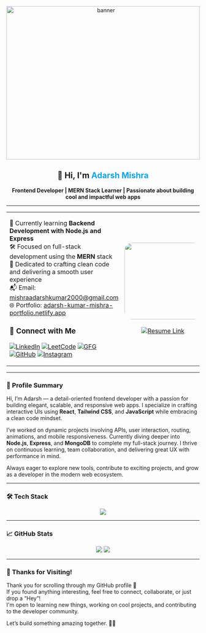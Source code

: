 <!-- Banner Image -->
<p align="center">
  <img width="100%" height="400" alt="banner" src="https://i.pinimg.com/1200x/7c/43/3e/7c433e7273948204d875ee5cdcf218ff.jpg" />
</p>

<!-- Intro Section -->
<h2 align="center">👋 Hi, I'm <span style="color:#0ea5e9">Adarsh Mishra</span></h2>
<p align="center"><b>Frontend Developer | MERN Stack Learner | Passionate about building cool and impactful web apps</b></p>

---

<!-- About + Image + Resume Section -->
<table width="100%">
  <tr>
    <td valign="top" width="60%">

🔭 Currently learning **Backend Development with Node.js and Express**  
🛠️ Focused on full-stack development using the **MERN** stack  
🎯 Dedicated to crafting clean code and delivering a smooth user experience  
📬 Email: [mishraadarshkumar2000@gmail.com](mailto:mishraadarshkumar2000@gmail.com)  
🌐 Portfolio: [adarsh-kumar-mishra-portfolio.netlify.app](https://adarsh-kumar-mishra-portfolio.netlify.app/)

### 🔗 Connect with Me  
[![LinkedIn](https://img.shields.io/badge/-LinkedIn-blue?style=flat&logo=linkedin&link=https://linkedin.com/in/adarsh-mishra-ad)](https://linkedin.com/in/adarsh-mishra-ad)
[![LeetCode](https://img.shields.io/badge/-LeetCode-orange?style=flat&logo=leetcode&link=https://leetcode.com/mishraad2024)](https://leetcode.com/mishraad2024)
[![GFG](https://img.shields.io/badge/-GFG-darkgreen?style=flat&logo=geeksforgeeks&link=https://auth.geeksforgeeks.org/user/ad4498/profile)](https://auth.geeksforgeeks.org/user/ad4498/profile)
[![GitHub](https://img.shields.io/badge/-GitHub-black?style=flat&logo=github&link=https://github.com/adarsh4489)](https://github.com/adarsh4489)
[![Instagram](https://img.shields.io/badge/-Instagram-E4405F?style=flat&logo=instagram&logoColor=white)](https://www.instagram.com/mishra_ad0111/)

</td>
<td width="40%" align="center">
  <img src="https://avatars.githubusercontent.com/u/101172221?v=4" width="200px" style="border-radius: 20px;" /><br/><br/>
  <a href="https://drive.google.com/file/d/16VPA7xAviJskO4VfddkB0DkHx7DhD7Ks/view?usp=sharing" target="_blank">
    <img src="https://img.shields.io/badge/📄 Resume-%230077B5?style=for-the-badge" alt="Resume Link"/>
  </a>
</td>
  </tr>
</table>

---

### 🌟 Profile Summary

Hi, I’m Adarsh — a detail-oriented frontend developer with a passion for building elegant, scalable, and responsive web apps. I specialize in crafting interactive UIs using **React**, **Tailwind CSS**, and **JavaScript** while embracing a clean code mindset.

I’ve worked on dynamic projects involving APIs, user interaction, routing, animations, and mobile responsiveness. Currently diving deeper into **Node.js**, **Express**, and **MongoDB** to complete my full-stack journey. I thrive on continuous learning, team collaboration, and delivering great UX with performance in mind.

Always eager to explore new tools, contribute to exciting projects, and grow as a developer in the modern web ecosystem.

---

### 🛠️ Tech Stack

<p align="center">
  <img src="https://skillicons.dev/icons?i=react,js,html,css,tailwind,bootstrap,redux,reactrouter,nodejs,express,mongodb,postman,git,github,vscode,babel,vite,cpp,replit,framer" />
</p>

---

### 📈 GitHub Stats

<p align="center">
  <img src="https://github-readme-stats.vercel.app/api?username=adarsh4489&show_icons=true&theme=tokyonight" />
  <img src="https://github-readme-streak-stats.herokuapp.com/?user=adarsh4489&theme=tokyonight" />
</p>

---

### 🙌 Thanks for Visiting!

Thank you for scrolling through my GitHub profile 🙌  
If you found anything interesting, feel free to connect, collaborate, or just drop a “Hey”!  
I'm open to learning new things, working on cool projects, and contributing to the developer community.  

Let’s build something amazing together. 🚀✨  
